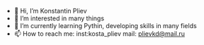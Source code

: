 - 👋 Hi, I’m Konstantin Pliev
- 👀 I’m interested in many things
- 🌱 I’m currently learning Pythin, developing skills in many fields
- 📫 How to reach me: inst:kosta_pliev mail: plievkd@mail.ru

<!---
kostapliev/kostapliev is a ✨ special ✨ repository because its `README.md` (this file) appears on your GitHub profile.
You can click the Preview link to take a look at your changes.
--->
